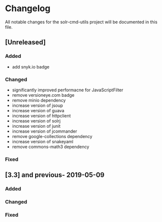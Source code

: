 # Changelog
All notable changes for the solr-cmd-utils project will be documented in this file.

## [Unreleased]
### Added
- add snyk.io badge

### Changed
- significantly improved performacne for JavaScriptFilter
- remove versioneye.com badge
- remove minio dependency
- increase version of jsoup
- increase version of guava
- increase version of httpclient
- increase version of solrj
- increase version of junit
- increase version of jcommander
- remove google-collections dependency
- increase version of snakeyaml
- remove commons-math3 dependency

### Fixed


## [3.3] and previous- 2019-05-09
### Added

### Changed

### Fixed
